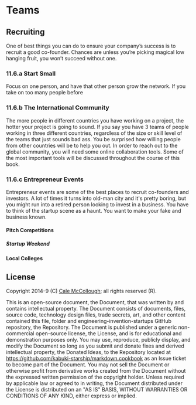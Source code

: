 # Teams

## Recruiting 

One of best things you can do to ensure your company’s success is to recruit a good co-founder. Chances are unless you’re picking magical low hanging fruit, you won’t succeed without one.

### 11.6.a Start Small
Focus on one person, and have that other person grow the network. If you take on too many people before 

### 11.6.b The International Community

The more people in different countries you have working on a project, the hotter your project is going to sound. If you say you have 3 teams of people working in three different countries, regardless of the size or skill level of the teams that just sounds bad ass. You be surprised how willing people from other countries will be to help you out. In order to reach out to the global community, you will need some online collaboration tools. Some of the most important tools will be discussed throughout the course of this book.

### 11.6.c Entrepreneur Events

Entrepreneur events are some of the best places to recruit co-founders and investors. A lot of times it turns into old-man city and it's pretty boring, but you might run into a retired person looking to invest in a business. You have to think of the startup scene as a haunt. You want to make your fake and business known.

#### Pitch Competitions

##### Startup Weekend 

#### Local Colleges

## License

Copyright 2014-9 (C) [Cale McCollough](https://calemccollough.github.io); all rights reserved (R).

This is an open-source document, the Document, that was written by and contains intellectual property. The Document consists of documents, files, source code, technology design files, trade secrets, art, and other content contained this file, folder and engineering-invention-startups GitHub repository, the Repository. The Document is published under a generic non-commercial open-source license, the License, and is for educational and demonstration purposes only. You may use, reproduce, publicly display, and modify the Document so long as you submit and donate fixes and derived intellectual property, the Donated Ideas, to the Repository located at <https://github.com/kabuki-starship/markdown.cookbook> as an Issue ticket to become part of the Document. You may not sell the Document or otherwise profit from derivative works created from the Document without the expressed written permission of the copyright holder. Unless required by applicable law or agreed to in writing, the Document distributed under the License is distributed on an "AS IS" BASIS, WITHOUT WARRANTIES OR CONDITIONS OF ANY KIND, either express or implied.
